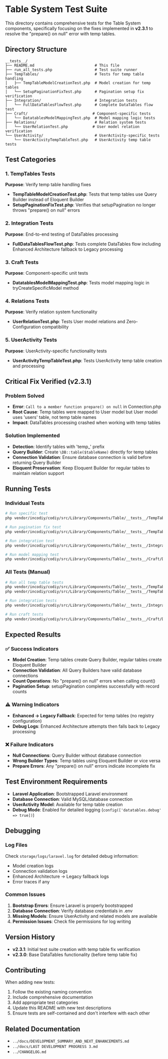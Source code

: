 # Table System Test Suite

This directory contains comprehensive tests for the Table System components, specifically focusing on the fixes implemented in **v2.3.1** to resolve the "prepare() on null" error with temp tables.

## Directory Structure

```
__tests__/
├── README.md                           # This file
├── run_all_tests.php                   # Test suite runner
├── TempTables/                         # Tests for temp table handling
│   ├── TempTableModelCreationTest.php  # Model creation for temp tables
│   └── SetupPaginationFixTest.php      # Pagination setup fix verification
├── Integration/                        # Integration tests
│   └── FullDataTablesFlowTest.php      # Complete DataTables flow test
├── Craft/                             # Component-specific tests
│   └── DatatablesModelMappingTest.php  # Model mapping logic tests
├── Relations/                          # Relation system tests
│   └── UserRelationTest.php           # User model relation verification
└── UserActivity/                       # UserActivity-specific tests
    └── UserActivityTempTableTest.php   # UserActivity temp table tests
```

## Test Categories

### 1. TempTables Tests
**Purpose**: Verify temp table handling fixes

- **TempTableModelCreationTest.php**: Tests that temp tables use Query Builder instead of Eloquent Builder
- **SetupPaginationFixTest.php**: Verifies that setupPagination no longer throws "prepare() on null" errors

### 2. Integration Tests
**Purpose**: End-to-end testing of DataTables processing

- **FullDataTablesFlowTest.php**: Tests complete DataTables flow including Enhanced Architecture fallback to Legacy processing

### 3. Craft Tests
**Purpose**: Component-specific unit tests

- **DatatablesModelMappingTest.php**: Tests model mapping logic in tryCreateSpecificModel method

### 4. Relations Tests
**Purpose**: Verify relation system functionality

- **UserRelationTest.php**: Tests User model relations and Zero-Configuration compatibility

### 5. UserActivity Tests
**Purpose**: UserActivity-specific functionality tests

- **UserActivityTempTableTest.php**: Tests UserActivity temp table creation and processing

## Critical Fix Verified (v2.3.1)

### Problem Solved
- **Error**: `Call to a member function prepare() on null` in Connection.php
- **Root Cause**: Temp tables were mapped to User model but User model uses 'users' table, not temp table names
- **Impact**: DataTables processing crashed when working with temp tables

### Solution Implemented
- **Detection**: Identify tables with 'temp_' prefix
- **Query Builder**: Create `\DB::table($tableName)` directly for temp tables
- **Connection Validation**: Ensure database connection is valid before returning Query Builder
- **Eloquent Preservation**: Keep Eloquent Builder for regular tables to maintain relation support

## Running Tests

### Individual Tests
```bash
# Run specific test
php vendor/incodiy/codiy/src/Library/Components/Table/__tests__/TempTables/TempTableModelCreationTest.php

# Run pagination fix test
php vendor/incodiy/codiy/src/Library/Components/Table/__tests__/TempTables/SetupPaginationFixTest.php

# Run integration test
php vendor/incodiy/codiy/src/Library/Components/Table/__tests__/Integration/FullDataTablesFlowTest.php

# Run model mapping test
php vendor/incodiy/codiy/src/Library/Components/Table/__tests__/Craft/DatatablesModelMappingTest.php
```

### All Tests (Manual)
```bash
# Run all temp table tests
php vendor/incodiy/codiy/src/Library/Components/Table/__tests__/TempTables/TempTableModelCreationTest.php
php vendor/incodiy/codiy/src/Library/Components/Table/__tests__/TempTables/SetupPaginationFixTest.php

# Run integration tests
php vendor/incodiy/codiy/src/Library/Components/Table/__tests__/Integration/FullDataTablesFlowTest.php

# Run craft tests
php vendor/incodiy/codiy/src/Library/Components/Table/__tests__/Craft/DatatablesModelMappingTest.php
```

## Expected Results

### ✅ Success Indicators
- **Model Creation**: Temp tables create Query Builder, regular tables create Eloquent Builder
- **Connection Validation**: All Query Builders have valid database connections
- **Count Operations**: No "prepare() on null" errors when calling count()
- **Pagination Setup**: setupPagination completes successfully with record counts

### ⚠️ Warning Indicators
- **Enhanced → Legacy Fallback**: Expected for temp tables (no registry configuration)
- **Debug Logs**: Enhanced Architecture attempts then falls back to Legacy processing

### ❌ Failure Indicators
- **Null Connections**: Query Builder without database connection
- **Wrong Builder Types**: Temp tables using Eloquent Builder or vice versa
- **Prepare Errors**: Any "prepare() on null" errors indicate incomplete fix

## Test Environment Requirements

- **Laravel Application**: Bootstrapped Laravel environment
- **Database Connection**: Valid MySQL/database connection
- **UserActivity Model**: Available for temp table creation
- **Debug Mode**: Enabled for detailed logging (`config(['datatables.debug' => true])`)

## Debugging

### Log Files
Check `storage/logs/laravel.log` for detailed debug information:
- Model creation logs
- Connection validation logs
- Enhanced Architecture → Legacy fallback logs
- Error traces if any

### Common Issues
1. **Bootstrap Errors**: Ensure Laravel is properly bootstrapped
2. **Database Connection**: Verify database credentials in .env
3. **Missing Models**: Ensure UserActivity and related models are available
4. **Permission Issues**: Check file permissions for log writing

## Version History

- **v2.3.1**: Initial test suite creation with temp table fix verification
- **v2.3.0**: Base DataTables functionality (before temp table fix)

## Contributing

When adding new tests:
1. Follow the existing naming convention
2. Include comprehensive documentation
3. Add appropriate test categories
4. Update this README with new test descriptions
5. Ensure tests are self-contained and don't interfere with each other

## Related Documentation

- `../docs/DEVELOPMENT_SUMMARY_AND_NEXT_ENHANCEMENTS.md`
- `../docs/LAST DEVELOPMENT PROGRESS 3.md`
- `../CHANGELOG.md`
